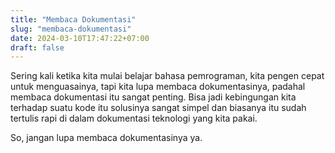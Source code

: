 ```yaml
---
title: "Membaca Dokumentasi"
slug: "membaca-dokumentasi"
date: 2024-03-10T17:47:22+07:00
draft: false
---
```


Sering kali ketika kita mulai belajar bahasa pemrograman, kita pengen cepat untuk menguasainya, tapi kita lupa membaca dokumentasinya, padahal membaca dokumentasi itu sangat penting. Bisa jadi kebingungan kita terhadap suatu kode itu solusinya sangat simpel dan biasanya itu sudah tertulis rapi di dalam dokumentasi teknologi yang kita pakai.

So, jangan lupa membaca dokumentasinya ya.
